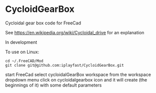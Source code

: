 # CycloidGearBox
Cycloidal gear box code for FreeCad

See https://en.wikipedia.org/wiki/Cycloidal_drive for an explanation

In development 

To use on Linux:

    cd ~/.FreeCAD/Mod
    git clone git@github.com:iplayfast/CycloidGearBox.git 
    
start FreeCad
select cycloidalGearBox workspace from the workspace dropdown menu
click on cycloidalgearbox icon and it will create (the beginnings of it) with some default parameters





